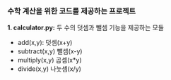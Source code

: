 ### 수학 계산을 위한 코드를 제공하는 프로젝트
**1. calculator.py:** 두 수의 덧셈과 뺄셈 기능을 제공하는 모듈
- add(x,y): 덧셈(x+y)
- subtract(x,y) 뺄셈(x-y)
- multiply(x,y) 곱셈(x*y)
- divide(x,y) 나눗셈(x/y)
